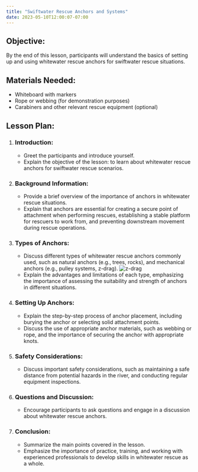 ```yaml
---
title: "Swiftwater Rescue Anchors and Systems"
date: 2023-05-10T12:00:07-07:00
---
```


## Objective: 

By the end of this lesson, participants will understand the basics of setting up and using whitewater rescue anchors for swiftwater rescue situations.

## Materials Needed:

- Whiteboard with markers
- Rope or webbing (for demonstration purposes)
- Carabiners and other relevant rescue equipment (optional)

## Lesson Plan:

1. ### Introduction:
   
   - Greet the participants and introduce yourself.
   - Explain the objective of the lesson: to learn about whitewater rescue anchors for swiftwater rescue scenarios.
   
2. ### Background Information:
   
   - Provide a brief overview of the importance of anchors in whitewater rescue situations.
   - Explain that anchors are essential for creating a secure point of attachment when performing rescues, establishing a stable platform for rescuers to work from, and preventing downstream movement during rescue operations.
   
3. ### Types of Anchors:
   
   - Discuss different types of whitewater rescue anchors commonly used, such as natural anchors (e.g., trees, rocks), and mechanical anchors (e.g., pulley systems, z-drag).
   ![z-drag](/images/z-drag.png)
   - Explain the advantages and limitations of each type, emphasizing the importance of assessing the suitability and strength of anchors in different situations.
   
4. ### Setting Up Anchors:
   
   - Explain the step-by-step process of anchor placement, including burying the anchor or selecting solid attachment points.
   - Discuss the use of appropriate anchor materials, such as webbing or rope, and the importance of securing the anchor with appropriate knots.

6. ### Safety Considerations:
   
   - Discuss important safety considerations, such as maintaining a safe distance from potential hazards in the river, and conducting regular equipment inspections.
   
7. ### Questions and Discussion:
   
   - Encourage participants to ask questions and engage in a discussion about whitewater rescue anchors.

8. ### Conclusion:
   
   - Summarize the main points covered in the lesson.
   - Emphasize the importance of practice, training, and working with experienced professionals to develop skills in whitewater rescue as a whole.
